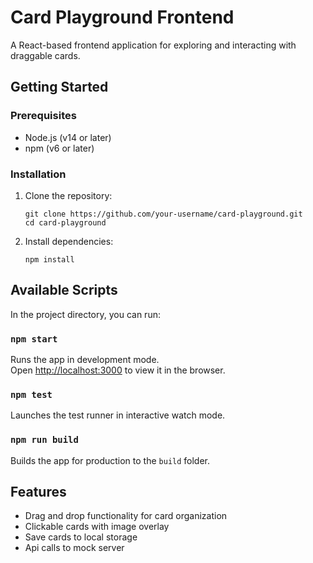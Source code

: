 # Card Playground Frontend

A React-based frontend application for exploring and interacting with draggable cards.

## Getting Started

### Prerequisites

- Node.js (v14 or later)
- npm (v6 or later)

### Installation

1. Clone the repository:

   ```
   git clone https://github.com/your-username/card-playground.git
   cd card-playground
   ```

2. Install dependencies:
   ```
   npm install
   ```

## Available Scripts

In the project directory, you can run:

### `npm start`

Runs the app in development mode.\
Open [http://localhost:3000](http://localhost:3000) to view it in the browser.

### `npm test`

Launches the test runner in interactive watch mode.

### `npm run build`

Builds the app for production to the `build` folder.

## Features

- Drag and drop functionality for card organization
- Clickable cards with image overlay
- Save cards to local storage
- Api calls to mock server
